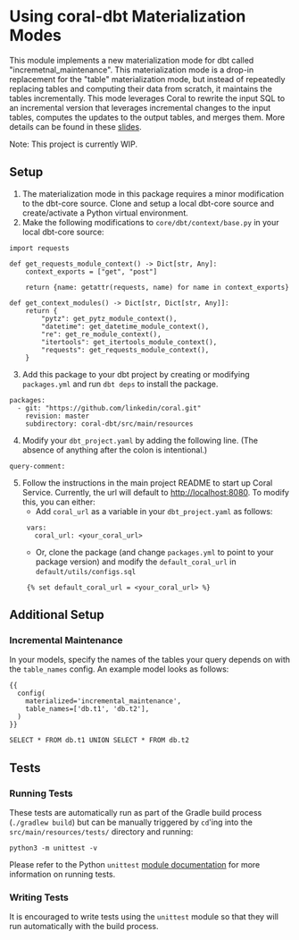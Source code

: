 # Using coral-dbt Materialization Modes
This module implements a new materialization mode for dbt called "incremetnal_maintenance". This materialization mode is a drop-in replacement for the "table" materialization mode, but instead of repeatedly replacing tables and computing their data from scratch, it maintains the tables incrementally. This mode leverages Coral to rewrite the input SQL to an incremental version that leverages incremental changes to the input tables, computes the updates to the output tables, and merges them. More details can be found in these [slides](https://www.slideshare.net/walaa_eldin_moustafa/incremental-view-maintenance-with-coral-dbt-and-iceberg).

Note: This project is currently WIP.

## Setup
1. The materialization mode in this package requires a minor modification to the dbt-core source. Clone and setup a local dbt-core source and create/activate a Python virtual environment.
2. Make the following modifications to `core/dbt/context/base.py` in your local dbt-core source:
```
import requests

def get_requests_module_context() -> Dict[str, Any]:
    context_exports = ["get", "post"]

    return {name: getattr(requests, name) for name in context_exports}
    
def get_context_modules() -> Dict[str, Dict[str, Any]]:
    return {
        "pytz": get_pytz_module_context(),
        "datetime": get_datetime_module_context(),
        "re": get_re_module_context(),
        "itertools": get_itertools_module_context(),
        "requests": get_requests_module_context(),
    }
```

3. Add this package to your dbt project by creating or modifying `packages.yml` and run `dbt deps` to install the package.

```
packages:
  - git: "https://github.com/linkedin/coral.git"
    revision: master
    subdirectory: coral-dbt/src/main/resources
```

4. Modify your `dbt_project.yaml` by adding the following line. (The absence of anything after the colon is intentional.)
```
query-comment:
```
5. Follow the instructions in the main project README to start up Coral Service. Currently, the url will default to [http://localhost:8080](http://localhost:8080). To modify this, you can either:
   * Add `coral_url` as a variable in your `dbt_project.yaml` as follows:
   ```
    vars:
      coral_url: <your_coral_url>
    ```
   * Or, clone the package (and change `packages.yml` to point to your package version) and modify the `default_coral_url` in `default/utils/configs.sql`
   ```
    {% set default_coral_url = <your_coral_url> %}
    ```

## Additional Setup
### Incremental Maintenance
In your models, specify the names of the tables your query depends on with the `table_names` config. An example model looks as follows:
```
{{
  config(
    materialized='incremental_maintenance',
    table_names=['db.t1', 'db.t2'],
  )
}}

SELECT * FROM db.t1 UNION SELECT * FROM db.t2
```

## Tests

### Running Tests

These tests are automatically run as part of the Gradle build process (`./gradlew build`) but can be manually triggered by `cd`'ing into the `src/main/resources/tests/` directory and running:

```
python3 -m unittest -v
```

Please refer to the Python `unittest` [module documentation](https://docs.python.org/3/library/unittest.html) for more information on running tests.

### Writing Tests

It is encouraged to write tests using the `unittest` module so that they will run automatically with the build process.
